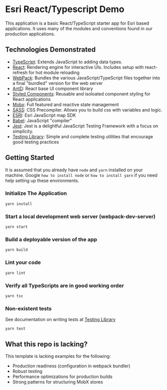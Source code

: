 # Esri React/Typescript Demo

This application is a basic React/TypeScript starter app for Esri based applications. It uses many of the modules and conventions found in our production applications.

## Technologies Demonstrated

- [TypeScript](https://www.typescriptlang.org/): Extends JavaScript to adding data types.
- [React](https://reactjs.org/): Rendering engine for interactive UIs. Includes setup with react-refresh for hot module reloading
- [WebPack](https://webpack.js.org/): Bundles the various JavaScript/TypeScript files together into a final "bundled" version for the web server
- [AntD](https://ant.design/components/overview/): React base UI component library
- [Styled Components](https://styled-components.com/): Reusable and isoloated component styling for React applications
- [Mobx](https://github.com/mobxjs/mobx): Full featured and reactive state management
- [SASS](https://sass-lang.com/): CSS Precompiler. Allows you to build css with variables and logic.
- [ESRI](https://developers.arcgis.com/javascript/latest/): Esri JavaScript map SDK
- [Babel](https://babeljs.io/): JavaScript "compiler"
- [Jest](https://jestjs.io/): Jest is a delightful JavaScript Testing Framework with a focus on simplicity.
- [Testing Library](https://testing-library.com/docs/): Simple and complete testing utilities that encourage good testing practices

## Getting Started

It is assumed that you already have `node` and `yarn` installed on your machine. Google `how to install node` or `how to install yarn` if you need help setting up these environments.

### Initialize The Application

`yarn install`

### Start a local development web server (webpack-dev-server)

`yarn start`

### Build a deployable version of the app

`yarn build`

### Lint your code

`yarn lint`

### Verify all TypeScripts are in good working order

`yarn tsc`

### Non-existent tests

See documentation on writing tests at [Testing Library](https://testing-library.com/docs/)

`yarn test`

## What this repo is lacking?

This template is lacking examples for the following:

- Production readiness (configuration in webpack bundler)
- Robust testing
- Performance optimizations for production builds
- Strong patterns for structuring MobX stores
